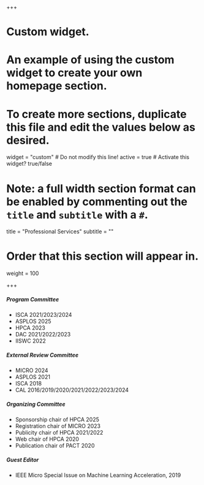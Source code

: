+++
# Custom widget.
# An example of using the custom widget to create your own homepage section.
# To create more sections, duplicate this file and edit the values below as desired.
widget = "custom"  # Do not modify this line!
active = true  # Activate this widget? true/false

# Note: a full width section format can be enabled by commenting out the `title` and `subtitle` with a `#`.
title = "Professional Services"
subtitle = ""

# Order that this section will appear in.
weight = 100 

+++
##### Program Committee
- ISCA 2021/2023/2024
- ASPLOS 2025
- HPCA 2023
- DAC 2021/2022/2023
- IISWC 2022
<!--- MICRO 2023 SRC-->
<!--- ACSMD 2021/2022-->
<!--- HPC Asia 2021-->

##### External Review Committee
-   MICRO 2024
-	ASPLOS 2021
-	ISCA 2018
-	CAL 2016/2019/2020/2021/2022/2023/2024
<!---   ICML 2023-->
<!-- -	NeurIPS 2022-->
<!---	TC 2019/2020/2021/2022-->
<!---	TOCS 2019/2020/2021-->
<!-- -	TC Special Issue on Machine Learning Accelerators, 2022 -->
<!-- -	TPDS, 2017  -->  
<!-- -	TOSEM, 2017 --> 
<!-- -	JPDC, 2017  -->  
<!-- -	TVLSI, 2016 --> 
<!-- -	TCSVT, 2016 -->  
<!-- -	TETC, 2016  -->

##### Organizing Committee
- Sponsorship chair of HPCA 2025
- Registration chair of MICRO 2023
- Publicity chair of HPCA 2021/2022
- Web chair of HPCA 2020
- Publication chair of PACT 2020

##### Guest Editor
- IEEE Micro Special Issue on Machine Learning Acceleration, 2019



